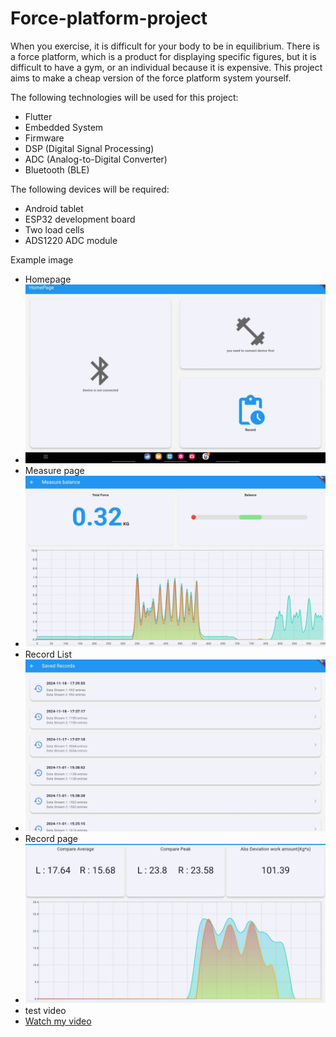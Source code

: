 # Force-platform-project

When you exercise, it is difficult for your body to be in equilibrium. There is a force platform, which is a product for displaying specific figures, but it is difficult to have a gym, or an individual because it is expensive. This project aims to make a cheap version of the force platform system yourself.

The following technologies will be used for this project:

- Flutter
- Embedded System
- Firmware
- DSP (Digital Signal Processing)
- ADC (Analog-to-Digital Converter)
- Bluetooth (BLE)

The following devices will be required:

- Android tablet
- ESP32 development board
- Two load cells
- ADS1220 ADC module

Example image
- Homepage
- ![home page](https://github.com/edward5419/force_platform/blob/main/readme_data/home_page.jpg)
- Measure page
- ![measure page](https://github.com/edward5419/force_platform/blob/main/readme_data/measure_page.jpg)
- Record List
- ![record list](https://github.com/edward5419/force_platform/blob/main/readme_data/record_list.jpg)
- Record page
- ![record page](https://github.com/edward5419/force_platform/blob/main/readme_data/record_page.jpg)
- test video
- [Watch my video](https://github.com/edward5419/force_platform/blob/main/readme_data/test_video.mp4)


